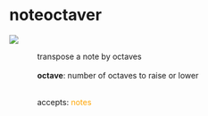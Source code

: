 
<a name=noteoctaver></a><br>
# <b>noteoctaver</b>
<img src="https://www.bespokesynth.com/docs/screenshots/noteoctaver.png"><br>
<div style="display:inline-block;margin-left:50px;">
transpose a note by octaves<br/><br/>
<b>octave</b>: number of octaves to raise or lower<br>

<br>accepts: <font color=orange>notes</font> <br></div>
